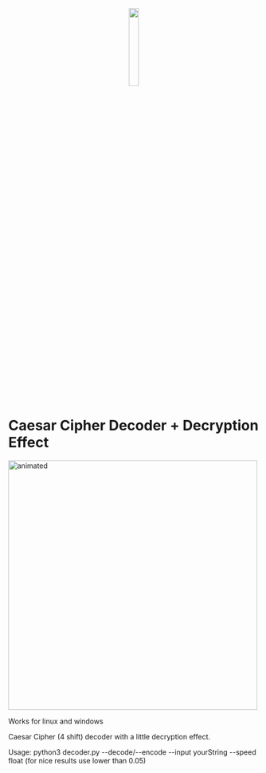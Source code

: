 <div align="center">
  <img width="20%" src="https://user-images.githubusercontent.com/65507003/118815025-779a6600-b8b9-11eb-8de5-7d2ed15be180.png">
  </div>

# Caesar Cipher Decoder + Decryption Effect

 <div align="left">
  <img width="500"  src="https://user-images.githubusercontent.com/65507003/118805623-cc84af00-b8ae-11eb-9732-7d5f66e76bfe.gif" alt="animated">
</div>

Works for linux and windows

Caesar Cipher (4 shift) decoder with a little decryption effect.

Usage:  python3 decoder.py --decode/--encode --input yourString --speed float (for nice results use lower than 0.05) 
